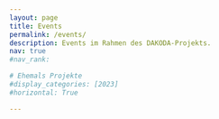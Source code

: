 ```yaml
---
layout: page
title: Events
permalink: /events/
description: Events im Rahmen des DAKODA-Projekts.
nav: true
#nav_rank:

# Ehemals Projekte
#display_categories: [2023]
#horizontal: True

---
```

